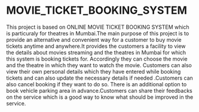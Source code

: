 # MOVIE_TICKET_BOOKING_SYSTEM
This project is based on ONLINE MOVIE TICKET BOOKING SYSTEM which is particuraly for theatres in Mumbai.The main purpose of this project is to provide an alternative and convenient way for a customer to buy movie tickets anytime and anywhere.It provides the customers a facility to view the details about movies streaming and the theatres in Mumbai for which this system is booking tickets for. Accordingly  they can choose the movie and the theatre in which they want to watch the movie. Customers can also view their own personal details which they have entered while booking tickets and can also update the necessary details if needed .Customers can also cancel booking if they want to do so. There is an additional option to book vehicle parking area in advance.Customers can share their feedbacks on the service which is a good way to know what should be improved in the service.










